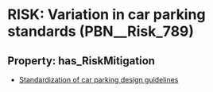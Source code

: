 # RISK: __Variation in car parking standards__ (PBN__Risk_789)

## Property: has_RiskMitigation

* [Standardization of car parking design guidelines](PBN__RiskMitigation_1083)

